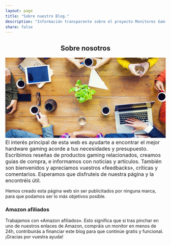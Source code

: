 ```yaml
---
layout: page
title: "Sobre nuestro Blog."
description: "Información transparente sobre el proyecto Monitores Gaming."
share: false
---
```

<h2>
<center><b>Sobre nosotros</b></center></h2>
<img src="/images/sobre-nosotros.jpg">
<font size="3"><br>
El interés principal de esta web es ayudarte a encontrar el mejor hardware gaming acorde a tus necesidades y presupuesto. Escribimos reseñas de productos gaming relacionados, creamos guias de compra, e informamos con noticias y artículos. También son bienvenidos y apreciamos vuestros «feedbacks», críticas y comentarios. Esperamos que disfruteis de nuestra página y la encontréis útil.</font>

Hemos creado esta página web sin ser publicitados por ninguna marca, para que podamos ser lo más objetivos posible. 

<h3> Amazon afiliados </h3>

Trabajamos con «Amazon afiliados». Esto significa que si tras pinchar en uno de nuestros enlaces de Amazon, compráis un monitor en menos de 24h, contribuirás a financiar este blog para que continúe gratis y funcional. ¡Gracias por vuestra ayuda!
